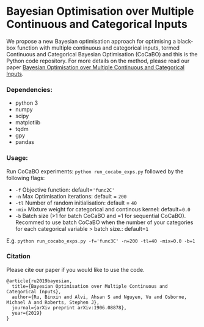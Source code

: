 # Bayesian Optimisation over Multiple Continuous and Categorical Inputs

We propose a new Bayesian optimisation approach for optimising a black-box function
with multiple continuous and categorical inputs, termed Continuous and Categorical Bayesian Optimisation (CoCaBO) and this is the Python code repository. For more details on the method, please read our paper [Bayesian Optimisation over Multiple Continuous and Categorical Inputs](https://arxiv.org/abs/1906.08878). 

### Dependencies:
* python 3
* numpy
* scipy
* matplotlib
* tqdm
* gpy
* pandas

### Usage:
Run CoCaBO experiments: `python run_cocabo_exps.py` followed by the following flags:
  * `-f` Objective function: default=`'func2C'`
  * `-n` Max Optimisation iterations: default = `200`
  * `-tl` Number of random initialisation: default = `40`
  * `-mix` Mixture weight for categorical and continous kernel: default=`0.0`
  * `-b` Batch size (>1 for batch CoCaBO and =1 for sequential CoCaBO). Recommed to use batch CoCaBO when the number of your categories for each categorical variable > batch size.: default=`1`
 
  E.g. `python run_cocabo_exps.py -f='func3C' -n=200 -tl=40 -mix=0.0 -b=1`
  
### Citation
Please cite our paper if you would like to use the code.

```
@article{ru2019bayesian,
  title={Bayesian Optimisation over Multiple Continuous and Categorical Inputs},
  author={Ru, Binxin and Alvi, Ahsan S and Nguyen, Vu and Osborne, Michael A and Roberts, Stephen J},
  journal={arXiv preprint arXiv:1906.08878},
  year={2019}
}
```




